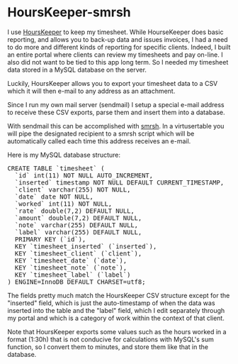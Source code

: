 # HoursKeeper-smrsh

I use <a href="https://itunes.apple.com/us/app/hours-keeper-time-tracking/id563155321?mt=8" target=_blank>HoursKeeper</a> to keep my timesheet.  While HourseKeeper does basic reporting, and allows you to back-up data and issues invoices, I had a need to do more and different kinds of reporting for specific clients.  Indeed, I built an entire portal where clients can review my timesheets and pay on-line.  I also did not want to be tied to this app long term.  So I needed my timesheet data stored in a MySQL database on the server.

Luckily, HoursKeeper allows you to export your timesheet data to a CSV which it will then e-mail to any address as an attachment.

Since I run my own mail server (sendmail) I setup a special e-mail address to receive these CSV exports, parse them and insert them into a database.

With sendmail this can be accomplished with <a href="http://www.tldp.org/LDP/solrhe/Securing-Optimizing-Linux-RH-Edition-v1.3/chap22sec182.html" target=_blank>smrsh</a>.  In a virtusertable you will pipe the designated recipient to a smrsh script which will be automatically called each time this address receives an e-mail.  

Here is my MySQL database structure:

<pre>
CREATE TABLE `timesheet` (
  `id` int(11) NOT NULL AUTO_INCREMENT,
  `inserted` timestamp NOT NULL DEFAULT CURRENT_TIMESTAMP,
  `client` varchar(255) NOT NULL,
  `date` date NOT NULL,
  `worked` int(11) NOT NULL,
  `rate` double(7,2) DEFAULT NULL,
  `amount` double(7,2) DEFAULT NULL,
  `note` varchar(255) DEFAULT NULL,
  `label` varchar(255) DEFAULT NULL,
  PRIMARY KEY (`id`),
  KEY `timesheet_inserted` (`inserted`),
  KEY `timesheet_client` (`client`),
  KEY `timesheet_date` (`date`),
  KEY `timesheet_note` (`note`),
  KEY `timesheet_label` (`label`)
) ENGINE=InnoDB DEFAULT CHARSET=utf8;
</pre>

The fields pretty much match the HoursKeeper CSV structure except for the "inserted" field, which is just the auto-timestamp of when the data was inserted into the table and the "label" field, which I edit separately through my portal and which is a category of work within the context of that client.

Note that HoursKeeper exports some values such as the hours worked in a format (1:30h) that is not conducive for calculations with MySQL's sum function, so I convert them to minutes, and store them like that in the database.
